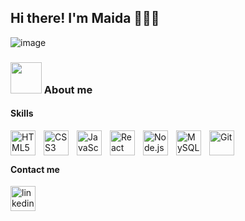 <h2> Hi there! I'm Maida 👩🏼‍💻</h2> 

![image](https://user-images.githubusercontent.com/88347050/172056895-75352f7b-258c-452f-bc2c-4ea9ac5e2c6e.png)

### <img src="https://media.giphy.com/media/VgCDAzcKvsR6OM0uWg/giphy.gif" width="50"> About me

#### Skills
[<img align="left" alt="HTML5" title="HTML5" width="40px" src="https://cdn.jsdelivr.net/gh/devicons/devicon/icons/html5/html5-original.svg" style="padding-right:10px;" />](https://developer.mozilla.org/en-US/docs/Glossary/HTML5)
[<img align="left" alt="CSS3" title="CSS" width="40px" src="https://cdn.jsdelivr.net/gh/devicons/devicon/icons/css3/css3-original.svg" style="padding-right:10px;" />](https://developer.mozilla.org/en-US/docs/Web/CSS)
[<img align="left" alt="JavaScript" title="JavaScript" width="40px" src="https://cdn.jsdelivr.net/gh/devicons/devicon/icons/javascript/javascript-original.svg" style="padding-right:10px;" />](https://developer.mozilla.org/en-US/docs/Web/JavaScript)
[<img align="left" alt="React" title="React" width="40px" src="https://cdn.jsdelivr.net/gh/devicons/devicon/icons/react/react-original.svg" style="padding-right:10px;" />](https://reactjs.org/)
[<img align="left" alt="Node.js" title="NodeJS" width="40px" src="https://cdn.jsdelivr.net/gh/devicons/devicon/icons/nodejs/nodejs-original.svg" style="padding-right:10px;" />](https://nodejs.org/en/)
[<img align="left" alt="MySQL" title="MySQL" width="40px" src="https://cdn.jsdelivr.net/gh/devicons/devicon/icons/mysql/mysql-original.svg" style="padding-right:10px;" />](https://dev.mysql.com/)
[<img align="left" alt="Git" title="Git" width="40px" src="https://cdn.jsdelivr.net/gh/devicons/devicon/icons/git/git-original.svg" style="padding-right:10px;" />](https://git-scm.com/)
<br />
<br />
#### Contact me
[<img align="left" alt="linkedin" title="LinkedIn" width="40px" src="https://user-images.githubusercontent.com/88347050/172057133-59266aba-853a-44ad-9d54-1541794c209b.png" style="padding-right:10px;" />](https://www.linkedin.com/in/maida-guzman/)
